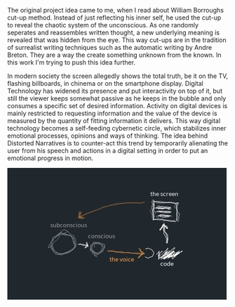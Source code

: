 The original project idea came to me, when I read about William Borroughs cut-up method. Instead of just reflecting his inner self, he used the cut-up to reveal the chaotic system of the unconscious. As one randomly seperates and reassembles written thought, a new underlying meaning is revealed that was hidden from the eye. This way cut-ups are in the tradition of surrealist writing techniques such as the automatic writing by Andre Breton. They are a way the create something unknown from the known. In this work I'm trying to push this idea further.

In modern society the screen allegedly shows the total truth, be it on the TV, flashing billboards, in chinema or on the smartphone display. Digital Technology has widened its presence and put interactivity on top of it, but still the viewer keeps somewhat passive as he keeps in the bubble and only consumes a specific set of desired information. Activity on digital devices is mainly restricted to requesting information and the value of the device is measured by the quantity of fitting information it delivers. This way digital technology becomes a self-feeding cybernetic circle, which stabilizes inner emotional processes, opinions and ways of thinking. The idea behind Distorted Narratives is to counter-act this trend by temporarily alienating the user from his speech and actions in a digital setting in order to put an emotional progress in motion.  

![Example Image](../project_images/cybernetics.jpg?raw=true "Example Image")



